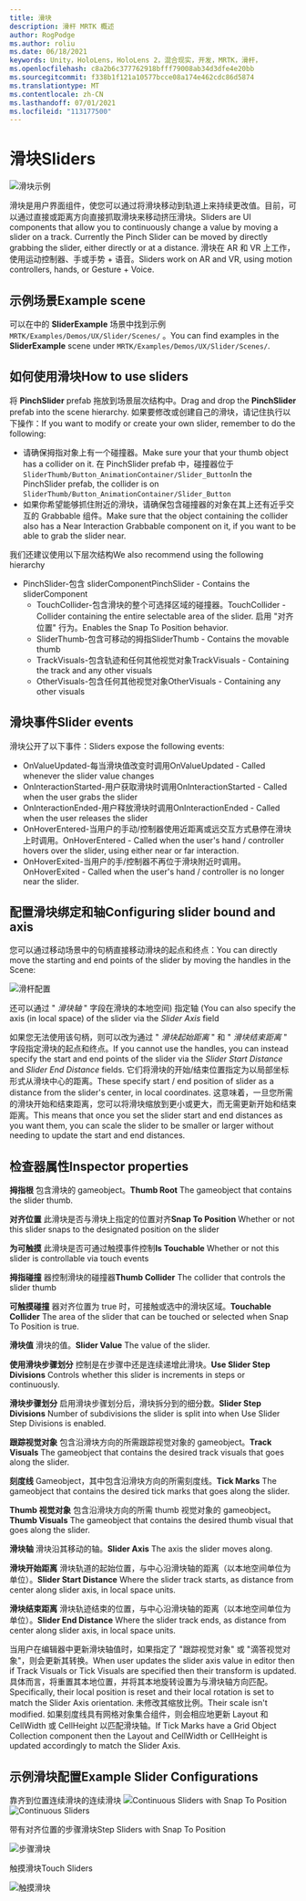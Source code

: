 ```yaml
---
title: 滑块
description: 滑杆 MRTK 概述
author: RogPodge
ms.author: roliu
ms.date: 06/18/2021
keywords: Unity，HoloLens，HoloLens 2，混合现实，开发，MRTK，滑杆，
ms.openlocfilehash: c8a2b6c377762918bfff79008ab34d3dfe4e20bb
ms.sourcegitcommit: f338b1f121a10577bcce08a174e462cdc86d5874
ms.translationtype: MT
ms.contentlocale: zh-CN
ms.lasthandoff: 07/01/2021
ms.locfileid: "113177500"
---
```

# <a name="sliders"></a><span data-ttu-id="2ba45-104">滑块</span><span class="sxs-lookup"><span data-stu-id="2ba45-104">Sliders</span></span>

![滑块示例](../images/slider/MRTK_UX_Slider_Main.jpg)

<span data-ttu-id="2ba45-106">滑块是用户界面组件，使您可以通过将滑块移动到轨道上来持续更改值。目前，可以通过直接或距离方向直接抓取滑块来移动挤压滑块。</span><span class="sxs-lookup"><span data-stu-id="2ba45-106">Sliders are UI components that allow you to continuously change a value by moving a slider on a track. Currently the Pinch Slider can be moved by directly grabbing the slider, either directly or at a distance.</span></span> <span data-ttu-id="2ba45-107">滑块在 AR 和 VR 上工作，使用运动控制器、手或手势 + 语音。</span><span class="sxs-lookup"><span data-stu-id="2ba45-107">Sliders work on AR and VR, using motion controllers, hands, or Gesture + Voice.</span></span>

## <a name="example-scene"></a><span data-ttu-id="2ba45-108">示例场景</span><span class="sxs-lookup"><span data-stu-id="2ba45-108">Example scene</span></span>

<span data-ttu-id="2ba45-109">可以在中的 **SliderExample** 场景中找到示例 `MRTK/Examples/Demos/UX/Slider/Scenes/` 。</span><span class="sxs-lookup"><span data-stu-id="2ba45-109">You can find examples in the **SliderExample** scene under `MRTK/Examples/Demos/UX/Slider/Scenes/`.</span></span>

## <a name="how-to-use-sliders"></a><span data-ttu-id="2ba45-110">如何使用滑块</span><span class="sxs-lookup"><span data-stu-id="2ba45-110">How to use sliders</span></span>

<span data-ttu-id="2ba45-111">将 **PinchSlider** prefab 拖放到场景层次结构中。</span><span class="sxs-lookup"><span data-stu-id="2ba45-111">Drag and drop the **PinchSlider** prefab into the scene hierarchy.</span></span> <span data-ttu-id="2ba45-112">如果要修改或创建自己的滑块，请记住执行以下操作：</span><span class="sxs-lookup"><span data-stu-id="2ba45-112">If you want to modify or create your own slider, remember to do the following:</span></span>

- <span data-ttu-id="2ba45-113">请确保拇指对象上有一个碰撞器。</span><span class="sxs-lookup"><span data-stu-id="2ba45-113">Make sure your that your thumb object has a collider on it.</span></span> <span data-ttu-id="2ba45-114">在 PinchSlider prefab 中，碰撞器位于 `SliderThumb/Button_AnimationContainer/Slider_Button`</span><span class="sxs-lookup"><span data-stu-id="2ba45-114">In the PinchSlider prefab, the collider is on `SliderThumb/Button_AnimationContainer/Slider_Button`</span></span>
- <span data-ttu-id="2ba45-115">如果你希望能够抓住附近的滑块，请确保包含碰撞器的对象在其上还有近乎交互的 Grabbable 组件。</span><span class="sxs-lookup"><span data-stu-id="2ba45-115">Make sure that the object containing the collider also has a Near Interaction Grabbable component on it, if you want to be able to grab the slider near.</span></span>

<span data-ttu-id="2ba45-116">我们还建议使用以下层次结构</span><span class="sxs-lookup"><span data-stu-id="2ba45-116">We also recommend using the following hierarchy</span></span>

- <span data-ttu-id="2ba45-117">PinchSlider-包含 sliderComponent</span><span class="sxs-lookup"><span data-stu-id="2ba45-117">PinchSlider - Contains the sliderComponent</span></span>
  - <span data-ttu-id="2ba45-118">TouchCollider-包含滑块的整个可选择区域的碰撞器。</span><span class="sxs-lookup"><span data-stu-id="2ba45-118">TouchCollider - Collider containing the entire selectable area of the slider.</span></span> <span data-ttu-id="2ba45-119">启用 "对齐位置" 行为。</span><span class="sxs-lookup"><span data-stu-id="2ba45-119">Enables the Snap To Position behavior.</span></span>
  - <span data-ttu-id="2ba45-120">SliderThumb-包含可移动的拇指</span><span class="sxs-lookup"><span data-stu-id="2ba45-120">SliderThumb - Contains the movable thumb</span></span>
  - <span data-ttu-id="2ba45-121">TrackVisuals-包含轨迹和任何其他视觉对象</span><span class="sxs-lookup"><span data-stu-id="2ba45-121">TrackVisuals - Containing the track and any other visuals</span></span>
  - <span data-ttu-id="2ba45-122">OtherVisuals-包含任何其他视觉对象</span><span class="sxs-lookup"><span data-stu-id="2ba45-122">OtherVisuals - Containing any other visuals</span></span>

## <a name="slider-events"></a><span data-ttu-id="2ba45-123">滑块事件</span><span class="sxs-lookup"><span data-stu-id="2ba45-123">Slider events</span></span>

<span data-ttu-id="2ba45-124">滑块公开了以下事件：</span><span class="sxs-lookup"><span data-stu-id="2ba45-124">Sliders expose the following events:</span></span>

- <span data-ttu-id="2ba45-125">OnValueUpdated-每当滑块值改变时调用</span><span class="sxs-lookup"><span data-stu-id="2ba45-125">OnValueUpdated - Called whenever the slider value changes</span></span>
- <span data-ttu-id="2ba45-126">OnInteractionStarted-用户获取滑块时调用</span><span class="sxs-lookup"><span data-stu-id="2ba45-126">OnInteractionStarted - Called when the user grabs the slider</span></span>
- <span data-ttu-id="2ba45-127">OnInteractionEnded-用户释放滑块时调用</span><span class="sxs-lookup"><span data-stu-id="2ba45-127">OnInteractionEnded - Called when the user releases the slider</span></span>
- <span data-ttu-id="2ba45-128">OnHoverEntered-当用户的手动/控制器使用近距离或远交互方式悬停在滑块上时调用。</span><span class="sxs-lookup"><span data-stu-id="2ba45-128">OnHoverEntered - Called when the user's hand / controller hovers over the slider, using either near or far interaction.</span></span>
- <span data-ttu-id="2ba45-129">OnHoverExited-当用户的手/控制器不再位于滑块附近时调用。</span><span class="sxs-lookup"><span data-stu-id="2ba45-129">OnHoverExited - Called when the user's hand / controller is no longer near the slider.</span></span>

## <a name="configuring-slider-bound-and-axis"></a><span data-ttu-id="2ba45-130">配置滑块绑定和轴</span><span class="sxs-lookup"><span data-stu-id="2ba45-130">Configuring slider bound and axis</span></span>

<span data-ttu-id="2ba45-131">您可以通过移动场景中的句柄直接移动滑块的起点和终点：</span><span class="sxs-lookup"><span data-stu-id="2ba45-131">You can directly move the starting and end points of the slider by moving the handles in the Scene:</span></span>

![滑杆配置](../images/sliders/MRTK_Sliders_Setup.png)

<span data-ttu-id="2ba45-133">还可以通过 " _滑块轴_ " 字段在滑块的本地空间) 指定轴 (</span><span class="sxs-lookup"><span data-stu-id="2ba45-133">You can also specify the axis (in local space) of the slider via the _Slider Axis_ field</span></span>

<span data-ttu-id="2ba45-134">如果您无法使用该句柄，则可以改为通过 " _滑块起始距离_ " 和 " _滑块结束距离_ " 字段指定滑块的起点和终点。</span><span class="sxs-lookup"><span data-stu-id="2ba45-134">If you cannot use the handles, you can instead specify the start and end points of the slider via the _Slider Start Distance_ and _Slider End Distance_ fields.</span></span> <span data-ttu-id="2ba45-135">它们将滑块的开始/结束位置指定为以局部坐标形式从滑块中心的距离。</span><span class="sxs-lookup"><span data-stu-id="2ba45-135">These specify start / end position of slider as a distance from the slider's center, in local coordinates.</span></span> <span data-ttu-id="2ba45-136">这意味着，一旦您所需的滑块开始和结束距离，您可以将滑块缩放到更小或更大，而无需更新开始和结束距离。</span><span class="sxs-lookup"><span data-stu-id="2ba45-136">This means that once you set the slider start and end distances as you want them, you can scale the slider to be smaller or larger without needing to update the start and end distances.</span></span>

## <a name="inspector-properties"></a><span data-ttu-id="2ba45-137">检查器属性</span><span class="sxs-lookup"><span data-stu-id="2ba45-137">Inspector properties</span></span>

<span data-ttu-id="2ba45-138">**拇指根** 包含滑块的 gameobject。</span><span class="sxs-lookup"><span data-stu-id="2ba45-138">**Thumb Root** The gameobject that contains the slider thumb.</span></span>

<span data-ttu-id="2ba45-139">**对齐位置** 此滑块是否与滑块上指定的位置对齐</span><span class="sxs-lookup"><span data-stu-id="2ba45-139">**Snap To Position** Whether or not this slider snaps to the designated position on the slider</span></span>

<span data-ttu-id="2ba45-140">**为可触摸** 此滑块是否可通过触摸事件控制</span><span class="sxs-lookup"><span data-stu-id="2ba45-140">**Is Touchable** Whether or not this slider is controllable via touch events</span></span>

<span data-ttu-id="2ba45-141">**拇指碰撞** 器控制滑块的碰撞器</span><span class="sxs-lookup"><span data-stu-id="2ba45-141">**Thumb Collider** The collider that controls the slider thumb</span></span>

<span data-ttu-id="2ba45-142">**可触摸碰撞** 器对齐位置为 true 时，可接触或选中的滑块区域。</span><span class="sxs-lookup"><span data-stu-id="2ba45-142">**Touchable Collider** The area of the slider that can be touched or selected when Snap To Position is true.</span></span>

<span data-ttu-id="2ba45-143">**滑块值** 滑块的值。</span><span class="sxs-lookup"><span data-stu-id="2ba45-143">**Slider Value** The value of the slider.</span></span>

<span data-ttu-id="2ba45-144">**使用滑块步骤划分** 控制是在步骤中还是连续递增此滑块。</span><span class="sxs-lookup"><span data-stu-id="2ba45-144">**Use Slider Step Divisions** Controls whether this slider is increments in steps or continuously.</span></span>

<span data-ttu-id="2ba45-145">**滑块步骤划分** 启用滑块步骤划分后，滑块拆分到的细分数。</span><span class="sxs-lookup"><span data-stu-id="2ba45-145">**Slider Step Divisions** Number of subdivisions the slider is split into when Use Slider Step Divisions is enabled.</span></span>

<span data-ttu-id="2ba45-146">**跟踪视觉对象** 包含沿滑块方向的所需跟踪视觉对象的 gameobject。</span><span class="sxs-lookup"><span data-stu-id="2ba45-146">**Track Visuals** The gameobject that contains the desired track visuals that goes along the slider.</span></span>

<span data-ttu-id="2ba45-147">**刻度线** Gameobject，其中包含沿滑块方向的所需刻度线。</span><span class="sxs-lookup"><span data-stu-id="2ba45-147">**Tick Marks** The gameobject that contains the desired tick marks that goes along the slider.</span></span>

<span data-ttu-id="2ba45-148">**Thumb 视觉对象** 包含沿滑块方向的所需 thumb 视觉对象的 gameobject。</span><span class="sxs-lookup"><span data-stu-id="2ba45-148">**Thumb Visuals** The gameobject that contains the desired thumb visual that goes along the slider.</span></span>

<span data-ttu-id="2ba45-149">**滑块轴** 滑块沿其移动的轴。</span><span class="sxs-lookup"><span data-stu-id="2ba45-149">**Slider Axis** The axis the slider moves along.</span></span>

<span data-ttu-id="2ba45-150">**滑块开始距离** 滑块轨道的起始位置，与中心沿滑块轴的距离（以本地空间单位为单位）。</span><span class="sxs-lookup"><span data-stu-id="2ba45-150">**Slider Start Distance** Where the slider track starts, as distance from center along slider axis, in local space units.</span></span>

<span data-ttu-id="2ba45-151">**滑块结束距离** 滑块轨迹结束的位置，与中心沿滑块轴的距离（以本地空间单位为单位）。</span><span class="sxs-lookup"><span data-stu-id="2ba45-151">**Slider End Distance** Where the slider track ends, as distance from center along slider axis, in local space units.</span></span>

<span data-ttu-id="2ba45-152">当用户在编辑器中更新滑块轴值时，如果指定了 "跟踪视觉对象" 或 "滴答视觉对象"，则会更新其转换。</span><span class="sxs-lookup"><span data-stu-id="2ba45-152">When user updates the slider axis value in editor then if Track Visuals or Tick Visuals are specified then their transform is updated.</span></span>
<span data-ttu-id="2ba45-153">具体而言，将重置其本地位置，并将其本地旋转设置为与滑块轴方向匹配。</span><span class="sxs-lookup"><span data-stu-id="2ba45-153">Specifically, their local position is reset and their local rotation is set to match the Slider Axis orientation.</span></span>
<span data-ttu-id="2ba45-154">未修改其缩放比例。</span><span class="sxs-lookup"><span data-stu-id="2ba45-154">Their scale isn't modified.</span></span>
<span data-ttu-id="2ba45-155">如果刻度线具有网格对象集合组件，则会相应地更新 Layout 和 CellWidth 或 CellHeight 以匹配滑块轴。</span><span class="sxs-lookup"><span data-stu-id="2ba45-155">If Tick Marks have a Grid Object Collection component then the Layout and CellWidth or CellHeight is updated accordingly to match the Slider Axis.</span></span>

## <a name="example-slider-configurations"></a><span data-ttu-id="2ba45-156">示例滑块配置</span><span class="sxs-lookup"><span data-stu-id="2ba45-156">Example Slider Configurations</span></span>

<span data-ttu-id="2ba45-157">靠齐到位置连续滑块的连续滑块 ![](https://user-images.githubusercontent.com/39840334/122488212-d410a400-cf91-11eb-8d31-fc7584ddc465.gif)</span><span class="sxs-lookup"><span data-stu-id="2ba45-157">Continuous Sliders with Snap To Position ![Continuous Sliders](https://user-images.githubusercontent.com/39840334/122488212-d410a400-cf91-11eb-8d31-fc7584ddc465.gif)</span></span>

<span data-ttu-id="2ba45-158">带有对齐位置的步骤滑块</span><span class="sxs-lookup"><span data-stu-id="2ba45-158">Step Sliders with Snap To Position</span></span>

![步骤滑块](https://user-images.githubusercontent.com/39840334/122488226-dc68df00-cf91-11eb-9459-89655bbb054d.gif)

<span data-ttu-id="2ba45-160">触摸滑块</span><span class="sxs-lookup"><span data-stu-id="2ba45-160">Touch Sliders</span></span>

![触摸滑块](https://user-images.githubusercontent.com/39840334/122488221-d8d55800-cf91-11eb-91a1-bb12debe2797.gif)
